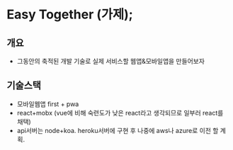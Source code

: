 # Easy Together (가제);

## 개요

- 그동안의 축적된 개발 기술로 실제 서비스할 웹앱&모바일앱을 만들어보자

## 기술스택

- 모바일웹앱 first + pwa
- react+mobx (vue에 비해 숙련도가 낮은 react라고 생각되므로 일부러 react를 채택)
- api서버는 node+koa. heroku서버에 구현 후 나중에 aws나 azure로 이전 할 계획.
